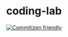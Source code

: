 # coding-lab
[![Commitizen friendly](https://img.shields.io/badge/commitizen-friendly-brightgreen.svg)](http://commitizen.github.io/cz-cli/)
